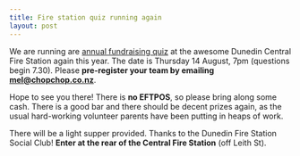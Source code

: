 ```yaml
---
title: Fire station quiz running again
layout: post
---
```


We are running are [annual fundraising quiz][quiz] at the awesome Dunedin Central Fire Station again this year. The date is Thursday 14 August, 7pm (questions begin 7.30). Please __pre-register your team by emailing [mel@chopchop.co.nz][mel]__.

Hope to see you there! There is __no EFTPOS__, so please bring along some cash. There is a good bar and there should be decent prizes again, as the usual hard-working volunteer parents have been putting in heaps of work.

There will be a light supper provided. Thanks to the Dunedin Fire Station Social Club! __Enter at the rear of the Central Fire Station__ (off Leith St).

[quiz]: https://dl.dropboxusercontent.com/u/42984519/OCASG%20Quiz%20night%202014%20web.pdf
[mel]: mailto:mel@chopchop.co.nz